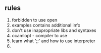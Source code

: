 ## rules

1. forbidden to use open
2. examples contains additional info
3. don't use inappropriate libs and syntaxes
4. ocamlopt - compiler to use
5. learn what ';;' and how to use interpreter
6. 